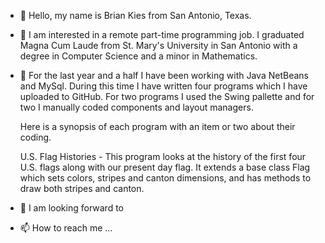 - 👋 Hello, my name is Brian Kies from San Antonio, Texas.
- 👀 I am interested in a remote part-time programming job. I graduated Magna Cum Laude 
     from St. Mary's University in San Antonio with a degree in Computer Science
     and a minor in Mathematics.
- 🌱 For the last year and a half I have been working with Java NetBeans
     and MySql. During this time I have written four programs which I have
     uploaded to GitHub.  For two programs I used the Swing pallette and
     for two I manually coded components and layout managers.
     
     Here is a synopsis of each program with an item or two about their coding.
     
     U.S. Flag Histories - This program looks at the history of the first four U.S. flags 
     along with our present day flag. It extends a base class Flag which sets colors, stripes 
     and canton dimensions, and has methods to draw both stripes and canton.   
    
     
- 💞️ I am looking forward to 
- 📫 How to reach me ...

<!---
bkies23/bkies23 is a ✨ special ✨ repository because its `README.md` (this file) appears on your GitHub profile.
You can click the Preview link to take a look at your changes.
--->
